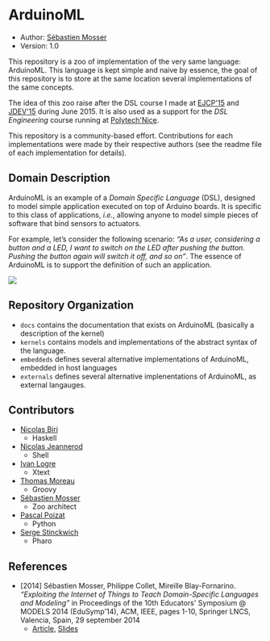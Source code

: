 # ArduinoML

  * Author: [Sébastien Mosser](mailto:mosser@i3s.unice.fr?subject=ArduinoML) 
  * Version: 1.0
  
This repository is a zoo of implementation of the very same language: ArduinoML. This language is kept simple and naive by essence, the goal of this repository is to store at the same location several implementations of the same concepts. 

The idea of this zoo raise after the DSL course I made at [EJCP'15](http://ejcp2015.inria.fr/) and [JDEV'15](http://devlog.cnrs.fr/jdev2015) during June 2015. It is also used as a support for the _DSL Engineering_ course running at [Polytech'Nice](http://informatique.polytechnice.fr).

This repository is a community-based effort. Contributions for each implementations were made by their respective authors (see the readme file of each implementation for details).

## Domain Description

ArduinoML is an example of a _Domain Specific Language_ (DSL), designed to model simple application executed on top of Arduino boards. It is specific to this class of applications, _i.e._, allowing anyone to model simple pieces of software that bind sensors to actuators. 

For example, let’s consider the following scenario: _“As a user, considering a button and a LED, I want to switch on the LED after pushing the button. Pushing the button again will switch it off, and so on”_. The essence of ArduinoML is to support the definition of such an application. 

![](https://raw.githubusercontent.com/mosser/ArduinoML-kernel/master/docs/platform_small.png)


## Repository Organization

  * `docs` contains the documentation that exists on ArduinoML (basically a description of the kernel)
  * `kernels` contains models and implementations of the abstract syntax of the language.
  * `embeddeds` defines several alternative implementations of ArduinoML, embedded in host languages 
  * `externals` defines several alternative implenentations of ArduinoML, as external langauges.

## Contributors

  * [Nicolas Biri](https://www.linkedin.com/profile/view?id=91979)
    * Haskell
  * [Nicolas Jeannerod](https://niols.fr/)
    * Shell
  * [Ivan Logre](http://www.i3s.unice.fr/~logre/)
    * Xtext
  * [Thomas Moreau](https://www.linkedin.com/in/moreaut/?ppe=1)
    * Groovy
  * [Sébastien Mosser](http://www.i3s.unice.fr/~mosser)
    * Zoo architect
  * [Pascal Poizat](https://pages.lip6.fr/Pascal.Poizat/)
    * Python
  * [Serge Stinckwich](http://www.doesnotunderstand.org/)
    * Pharo
  
## References

  * [2014] Sébastien Mosser, Philippe Collet, Mireille Blay-Fornarino. _“Exploiting the Internet of Things to Teach Domain-Specific Languages and Modeling”_ in Proceedings of the 10th Educators' Symposium @ MODELS 2014 (EduSymp'14), ACM, IEEE, pages 1-10, Springer LNCS, Valencia, Spain, 29 september 2014
    * [Article](http://www.i3s.unice.fr/~mosser/_media/research/edusymp14.pdf), [Slides](http://www.i3s.unice.fr/~mosser/_media/research/edusymp14_slides.pdf)
